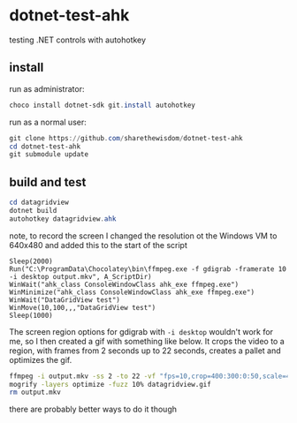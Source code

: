 # dotnet-test-ahk

testing .NET controls with autohotkey

## install

run as administrator:

```powershell
choco install dotnet-sdk git.install autohotkey
```

run as a normal user:

```powershell
git clone https://github.com/sharethewisdom/dotnet-test-ahk
cd dotnet-test-ahk
git submodule update
```

## build and test

```powershell
cd datagridview
dotnet build
autohotkey datagridview.ahk
```

note, to record the screen I changed the resolution ot the Windows VM to 640x480 and added this to the start of the script

```autohotkey
Sleep(2000)
Run("C:\ProgramData\Chocolatey\bin\ffmpeg.exe -f gdigrab -framerate 10 -i desktop output.mkv", A_ScriptDir)
WinWait("ahk_class ConsoleWindowClass ahk_exe ffmpeg.exe")
WinMinimize("ahk_class ConsoleWindowClass ahk_exe ffmpeg.exe")
WinWait("DataGridView test")
WinMove(10,100,,,"DataGridView test")
Sleep(1000)
```

The screen region options for gdigrab with `-i desktop` wouldn't work for me, so I then created a gif with something like below. 
It crops the video to a region, with frames from 2 seconds up to 22 seconds, creates a pallet and optimizes the gif.

```sh
ffmpeg -i output.mkv -ss 2 -to 22 -vf "fps=10,crop=400:300:0:50,scale=400:-1:flags=lanczos,split[s0][s1];[s0]palettegen[p];[s1][p]paletteuse" -loop 0 datagridview.gif
mogrify -layers optimize -fuzz 10% datagridview.gif
rm output.mkv
```

there are probably better ways to do it though
